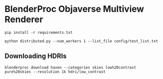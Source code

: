 # BlenderProc Objaverse Multiview Renderer

```pip install -r requirements.txt```

```python distributed.py --num_workers 1 --list_file config/test_list.txt```

## Downloading HDRIs

```blenderproc download haven --categories skies low%20contrast pure%20skies --resolution 1k hdri/low_contrast```